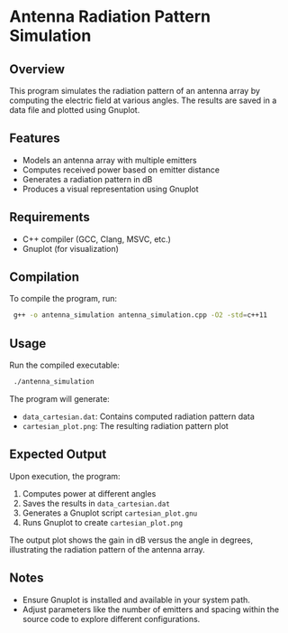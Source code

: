 # Antenna Radiation Pattern Simulation

## Overview
This program simulates the radiation pattern of an antenna array by computing the electric field at various angles. The results are saved in a data file and plotted using Gnuplot.

## Features
- Models an antenna array with multiple emitters
- Computes received power based on emitter distance
- Generates a radiation pattern in dB
- Produces a visual representation using Gnuplot

## Requirements
- C++ compiler (GCC, Clang, MSVC, etc.)
- Gnuplot (for visualization)

## Compilation
To compile the program, run:
```sh
 g++ -o antenna_simulation antenna_simulation.cpp -O2 -std=c++11
```

## Usage
Run the compiled executable:
```sh
 ./antenna_simulation
```
The program will generate:
- `data_cartesian.dat`: Contains computed radiation pattern data
- `cartesian_plot.png`: The resulting radiation pattern plot

## Expected Output
Upon execution, the program:
1. Computes power at different angles
2. Saves the results in `data_cartesian.dat`
3. Generates a Gnuplot script `cartesian_plot.gnu`
4. Runs Gnuplot to create `cartesian_plot.png`

The output plot shows the gain in dB versus the angle in degrees, illustrating the radiation pattern of the antenna array.

## Notes
- Ensure Gnuplot is installed and available in your system path.
- Adjust parameters like the number of emitters and spacing within the source code to explore different configurations.
